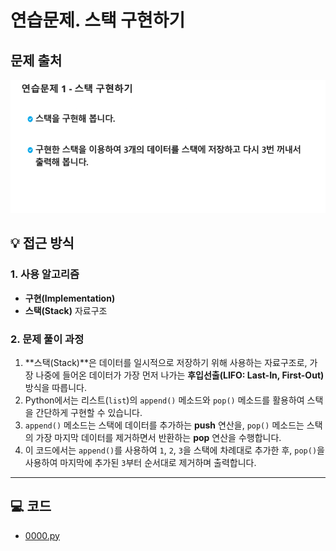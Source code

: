 # 연습문제. 스택 구현하기 

## 문제 출처
![스택 구현하기](../../images/07-stack.png)

## 💡 접근 방식

### 1. 사용 알고리즘
* **구현(Implementation)**
* **스택(Stack)** 자료구조

### 2. 문제 풀이 과정
1.  **스택(Stack)**은 데이터를 일시적으로 저장하기 위해 사용하는 자료구조로, 가장 나중에 들어온 데이터가 가장 먼저 나가는 **후입선출(LIFO: Last-In, First-Out)** 방식을 따릅니다.
2.  Python에서는 리스트(`list`)의 `append()` 메소드와 `pop()` 메소드를 활용하여 스택을 간단하게 구현할 수 있습니다.
3.  `append()` 메소드는 스택에 데이터를 추가하는 **push** 연산을, `pop()` 메소드는 스택의 가장 마지막 데이터를 제거하면서 반환하는 **pop** 연산을 수행합니다.
4.  이 코드에서는 `append()`를 사용하여 `1`, `2`, `3`을 스택에 차례대로 추가한 후, `pop()`을 사용하여 마지막에 추가된 `3`부터 순서대로 제거하며 출력합니다.


---

## 💻 코드
* [0000.py](0000.py)